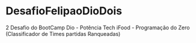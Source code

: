 # DesafioFelipaoDioDois
2 Desafio do BootCamp Dio - Potência Tech iFood - Programação do Zero (Classificador de Times partidas Ranqueadas)
